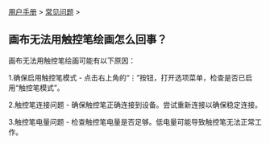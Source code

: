 [用户手册](/dragonnest/drawnote/manual) > [常见问题](/dragonnest/drawnote/manual/q_a) >

画布无法用触控笔绘画怎么回事？
---
画布无法用触控笔绘画可能有以下原因：

1.确保启用触控笔模式 - 点击右上角的“⋮”按钮，打开选项菜单，检查是否已启用“触控笔模式”。

2.触控笔连接问题 - 确保触控笔正确连接到设备。尝试重新连接以确保稳定连接。

3.触控笔电量问题 - 检查触控笔电量是否足够。低电量可能导致触控笔无法正常工作。